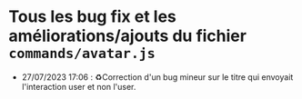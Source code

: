 # Tous les bug fix et les améliorations/ajouts du fichier `commands/avatar.js`

- 27/07/2023 17:06 : ♻️Correction d'un bug mineur sur le titre qui envoyait l'interaction user et non l'user. 
